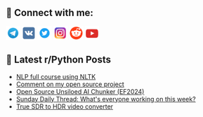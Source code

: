 ## 🔎 Connect with me:
[<img src="https://github.com/bullbesh/bullbesh/blob/main/images/Telegram.png" width="32" height="32" />](https://t.me/bullbesh)
[<img src="https://github.com/bullbesh/bullbesh/blob/main/images/VK.png" width="32" height="32" />](https://vk.com/bullbesh)
[<img src="https://github.com/bullbesh/bullbesh/blob/main/images/Twitter.png" width="32" height="32" />](https://twitter.com/bullbesh1)
[<img src="https://github.com/bullbesh/bullbesh/blob/main/images/Instagram.png" width="32" height="32" />](https://www.instagram.com/bullbesh)
[<img src="https://github.com/bullbesh/bullbesh/blob/main/images/Reddit.png" width="32" height="32" />](https://www.reddit.com/user/bullbesh)
[<img src="https://github.com/bullbesh/bullbesh/blob/main/images/YouTube.png" width="32" height="32" />](https://www.youtube.com/channel/UCtfjRs6uzgq5mfm8S06WTcg)

## 📕 Latest r/Python Posts
<!-- BLOG-POST-LIST:START -->
- [NLP full course using NLTK](https://www.reddit.com/r/Python/comments/1lbwmfy/nlp_full_course_using_nltk/)
- [Comment on my open source project](https://www.reddit.com/r/Python/comments/1lbt08y/comment_on_my_open_source_project/)
- [Open Source Unsiloed AI Chunker &lpar;EF2024&rpar;](https://www.reddit.com/r/Python/comments/1lbqd5n/open_source_unsiloed_ai_chunker_ef2024/)
- [Sunday Daily Thread: What&#39;s everyone working on this week?](https://www.reddit.com/r/Python/comments/1lbmt5u/sunday_daily_thread_whats_everyone_working_on/)
- [True SDR to HDR video converter](https://www.reddit.com/r/Python/comments/1lbm1m4/true_sdr_to_hdr_video_converter/)
<!-- BLOG-POST-LIST:END -->
